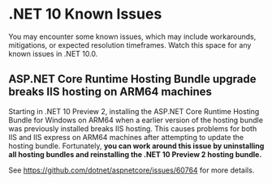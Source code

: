 # .NET 10 Known Issues

You may encounter some known issues, which may include workarounds, mitigations, or expected resolution timeframes. Watch this space for any known issues in .NET 10.0.

## ASP.NET Core Runtime Hosting Bundle upgrade breaks IIS hosting on ARM64 machines

Starting in .NET 10 Preview 2, installing the ASP.NET Core Runtime Hosting Bundle for Windows on ARM64 when a earlier version of the hosting bundle was previously installed breaks IIS hosting. This causes problems for both IIS and IIS express on ARM64 machines after attempting to update the hosting bundle. Fortunately, **you can work around this issue by uninstalling all hosting bundles and reinstalling the .NET 10 Preview 2 hosting bundle.**

See https://github.com/dotnet/aspnetcore/issues/60764 for more details.
